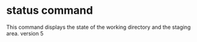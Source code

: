 status command
==============

This command displays the state of the working directory and the staging area.
version 5